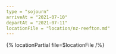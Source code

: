 ```yaml
---
type = "sojourn"
arriveAt = "2021-07-10"
departAt = "2021-07-11"
locationFile = "location/nz-reefton.md"
---
```


{% locationPartial file=$locationFile /%}
